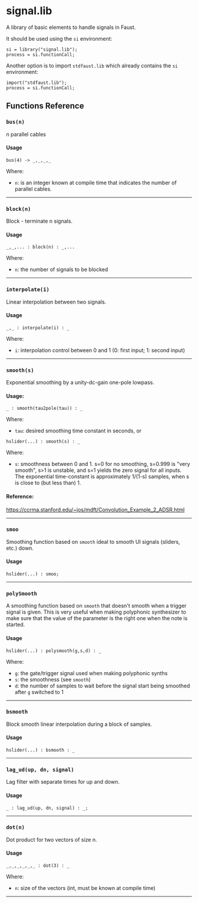 
# signal.lib 
A library of basic elements to handle signals in Faust.

It should be used using the `si` environment:

```
si = library("signal.lib");
process = si.functionCall;
```

Another option is to import `stdfaust.lib` which already contains the `si`
environment:

```
import("stdfaust.lib");
process = si.functionCall;
```

## Functions Reference

### `bus(n)`
n parallel cables

#### Usage

```
bus(4) -> _,_,_,_
```

Where:

* `n`: is an integer known at compile time that indicates the number of parallel cables.

---


### `block(n)`
Block - terminate n signals.

#### Usage

```
_,_,... : block(n) : _,...
```

Where:

* `n`: the number of signals to be blocked

---


### `interpolate(i)`
Linear interpolation between two signals.

#### Usage

```
_,_ : interpolate(i) : _
```

Where:

* `i`: interpolation control between 0 and 1 (0: first input; 1: second input)

---


### `smooth(s)`
Exponential smoothing by a unity-dc-gain one-pole lowpass.

#### Usage: 

```
_ : smooth(tau2pole(tau)) : _
```

Where: 

* `tau`: desired smoothing time constant in seconds, or

```
hslider(...) : smooth(s) : _ 
```

Where: 

* `s`: smoothness between 0 and 1. s=0 for no smoothing, s=0.999 is "very smooth",
s>1 is unstable, and s=1 yields the zero signal for all inputs.
The exponential time-constant is approximately 1/(1-s) samples, when s is close to 
(but less than) 1.

#### Reference: 

<https://ccrma.stanford.edu/~jos/mdft/Convolution_Example_2_ADSR.html>

---


### `smoo`
Smoothing function based on `smooth` ideal to smooth UI signals 
(sliders, etc.) down. 

#### Usage

```
hslider(...) : smoo;
```

---


### `polySmooth`
A smoothing function based on `smooth` that doesn't smooth when a
trigger signal is given. This is very useful when making 
polyphonic synthesizer to make sure that the value of the parameter
is the right one when the note is started.

#### Usage

```
hslider(...) : polysmooth(g,s,d) : _
```

Where:

* `g`: the gate/trigger signal used when making polyphonic synths
* `s`: the smoothness (see `smooth`)
* `d`: the number of samples to wait before the signal start being
     smoothed after `g` switched to 1

---


### `bsmooth`
Block smooth linear interpolation during a block of samples.

#### Usage

```
hslider(...) : bsmooth : _
```

---


### `lag_ud(up, dn, signal)`
Lag filter with separate times for up and down.

#### Usage

```
_ : lag_ud(up, dn, signal) : _;
```

---


### `dot(n)`
Dot product for two vectors of size n.

#### Usage

```
_,_,_,_,_,_ : dot(3) : _
```

Where:

* `n`: size of the vectors (int, must be known at compile time)

---

